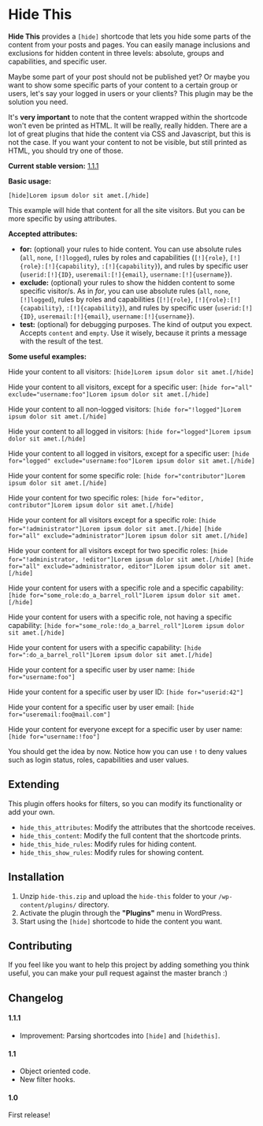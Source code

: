 # Hide This

**Hide This** provides a `[hide]` shortcode that lets you hide some parts of the content from your posts and pages. You can easily manage inclusions and exclusions for hidden content in three levels: absolute, groups and capabilities, and specific user.

Maybe some part of your post should not be published yet? Or maybe you want to show some specific parts of your content to a certain group or users, let's say your logged in users or your clients? This plugin may be the solution you need.

It's **very important** to note that the content wrapped within the shortcode won't even be printed as HTML. It will be really, really hidden. There are a lot of great plugins that hide the content via CSS and Javascript, but this is not the case. If you want your content to not be visible, but still printed as HTML, you should try one of those.

**Current stable version:** [1.1.1](http://github.com/andrezrv/hide-this/tree/1.1.1)

**Basic usage:**

`[hide]Lorem ipsum dolor sit amet.[/hide]`

This example will hide that content for all the site visitors. But you can be more specific by using attributes.

**Accepted attributes:**

*	**for:** (optional) your rules to hide content. You can use absolute rules (`all`, `none`, `[!]logged`), rules by roles and capabilities (`[!]{role}`, `[!]{role}:[!]{capability}`, `:[!]{capability}`), and rules by specific user (`userid:[!]{ID}`, `useremail:[!]{email}`, `username:[!]{username}`).
*	**exclude:** (optional) your rules to show the hidden content to some specific visitor/s. As in *for*, you can use absolute rules (`all`, `none`, `[!]logged`), rules by roles and capabilities (`[!]{role}`, `[!]{role}:[!]{capability}`, `:[!]{capability}`), and rules by specific user (`userid:[!]{ID}`, `useremail:[!]{email}`, `username:[!]{username}`).
*	**test:** (optional) for debugging purposes. The kind of output you expect. Accepts `content` and `empty`. Use it wisely, because it prints a message with the result of the test.

**Some useful examples:**

Hide your content to all visitors:
`[hide]Lorem ipsum dolor sit amet.[/hide]`

Hide your content to all visitors, except for a specific user:
`[hide for="all" exclude="username:foo"]Lorem ipsum dolor sit amet.[/hide]`

Hide your content to all non-logged visitors:
`[hide for="!logged"]Lorem ipsum dolor sit amet.[/hide]`

Hide your content to all logged in visitors:
`[hide for="logged"]Lorem ipsum dolor sit amet.[/hide]`

Hide your content to all logged in visitors, except for a specific user:
`[hide for="logged" exclude="username:foo"]Lorem ipsum dolor sit amet.[/hide]`

Hide your content for some specific role:
`[hide for="contributor"]Lorem ipsum dolor sit amet.[/hide]`

Hide your content for two specific roles:
`[hide for="editor, contributor"]Lorem ipsum dolor sit amet.[/hide]`

Hide your content for all visitors except for a specific role:
`[hide for="!administrator"]Lorem ipsum dolor sit amet.[/hide]`
`[hide for="all" exclude="administrator"]Lorem ipsum dolor sit amet.[/hide]`

Hide your content for all visitors except for two specific roles:
`[hide for="!administrator, !editor"]Lorem ipsum dolor sit amet.[/hide]`
`[hide for="all" exclude="administrator, editor"]Lorem ipsum dolor sit amet.[/hide]`

Hide your content for users with a specific role and a specific capability:
`[hide for="some_role:do_a_barrel_roll"]Lorem ipsum dolor sit amet.[/hide]`

Hide your content for users with a specific role, not having a specific capability:
`[hide for="some_role:!do_a_barrel_roll"]Lorem ipsum dolor sit amet.[/hide]`

Hide your content for users with a specific capability:
`[hide for=":do_a_barrel_roll"]Lorem ipsum dolor sit amet.[/hide]`

Hide your content for a specific user by user name:
`[hide for="username:foo"]`

Hide your content for a specific user by user ID:
`[hide for="userid:42"]`

Hide your content for a specific user by user email:
`[hide for="useremail:foo@mail.com"]`

Hide your content for everyone except for a specific user by user name:
`[hide for="username:!foo"]`

You should get the idea by now. Notice how you can use `!` to deny values such as login status, roles, capabilities and user values.

## Extending

This plugin offers hooks for filters, so you can modify its functionality or add your own.

* `hide_this_attributes`: Modify the attributes that the shortcode receives. 
* `hide_this_content`: Modify the full content that the shortcode prints.
* `hide_this_hide_rules`: Modify rules for hiding content.
* `hide_this_show_rules`: Modify rules for showing content.

## Installation

1. Unzip `hide-this.zip` and upload the `hide-this` folder to your `/wp-content/plugins/` directory.
2. Activate the plugin through the **"Plugins"** menu in WordPress.
3. Start using the `[hide]` shortcode to hide the content you want.

## Contributing
If you feel like you want to help this project by adding something you think useful, you can make your pull request against the master branch :)

## Changelog

#### 1.1.1
* Improvement: Parsing shortcodes into `[hide]` and  `[hidethis]`.

#### 1.1
* Object oriented code.
* New filter hooks.

#### 1.0
First release!
